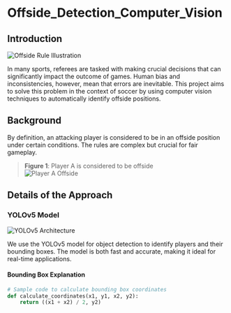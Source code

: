 # Offside_Detection_Computer_Vision

## Introduction

![Offside Rule Illustration](assets/offside_rule_illustration.png)

In many sports, referees are tasked with making crucial decisions that can significantly impact the outcome of games. Human bias and inconsistencies, however, mean that errors are inevitable. This project aims to solve this problem in the context of soccer by using computer vision techniques to automatically identify offside positions.

## Background

By definition, an attacking player is considered to be in an offside position under certain conditions. The rules are complex but crucial for fair gameplay.

> **Figure 1**: Player A is considered to be offside  
> ![Player A Offside](assets/player_a_offside.png)

## Details of the Approach

### YOLOv5 Model

![YOLOv5 Architecture](assets/yolov5_architecture.png)

We use the YOLOv5 model for object detection to identify players and their bounding boxes. The model is both fast and accurate, making it ideal for real-time applications.

#### Bounding Box Explanation

```python
# Sample code to calculate bounding box coordinates
def calculate_coordinates(x1, y1, x2, y2):
    return ((x1 + x2) / 2, y2)
